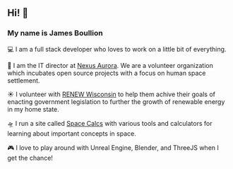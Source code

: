 ##  Hi! 👋
### My name is James Boullion

💻 I am a full stack developer who loves to work on a little bit of everything.

🚀 I am the IT director at [Nexus Aurora](https://nexusaurora.org/). We are a volunteer organization which incubates open source projects with a focus on human space settlement.

☀️ I volunteer with [RENEW Wisconsin](https://www.renewwisconsin.org/) to help them achive their goals of enacting government legislation to further the growth of renewable energy in my home state.

🛸 I run a site called [Space Calcs](https://spacecalcs.com/) with various tools and calculators for learning about important concepts in space. 

🎮 I love to play around with Unreal Engine, Blender, and ThreeJS when I get the chance!
